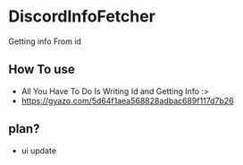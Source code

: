 # DiscordInfoFetcher
Getting info From id


## How To use 

* All You Have To Do Is Writing Id and Getting Info :>
* https://gyazo.com/5d64f1aea568828adbac689f117d7b26

## plan?
* ui update
